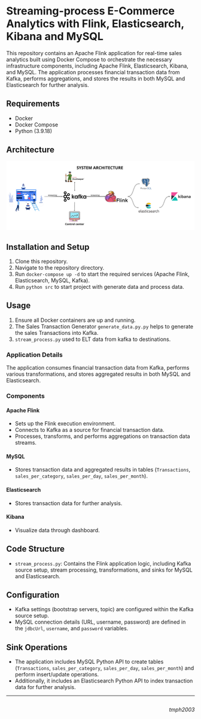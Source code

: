 # Streaming-process E-Commerce Analytics with Flink, Elasticsearch, Kibana and MySQL

This repository contains an Apache Flink application for real-time sales analytics built using Docker Compose to orchestrate the necessary infrastructure components, including Apache Flink, Elasticsearch, Kibana, and MySQL. The application processes financial transaction data from Kafka, performs aggregations, and stores the results in both MySQL and Elasticsearch for further analysis.

## Requirements
- Docker
- Docker Compose
- Python (3.9.18)
## Architecture
![SystemArchitecture.png](SystemArchitecture.png)

## Installation and Setup
1. Clone this repository.
2. Navigate to the repository directory.
3. Run `docker-compose up -d` to start the required services (Apache Flink, Elasticsearch, MySQL, Kafka).
4. Run `python src` to start project with generate data and process data.

## Usage
1. Ensure all Docker containers are up and running.
2. The Sales Transaction Generator `generate_data.py.py` helps to generate the sales Transactions into Kafka.
3. `stream_process.py` used to ELT data from kafka to destinations.

### Application Details
The application consumes financial transaction data from Kafka, performs various transformations, and stores aggregated results in both MySQL and Elasticsearch.

### Components
#### Apache Flink
- Sets up the Flink execution environment.
- Connects to Kafka as a source for financial transaction data.
- Processes, transforms, and performs aggregations on transaction data streams.

#### MySQL
- Stores transaction data and aggregated results in tables (`Transactions`, `sales_per_category`, `sales_per_day`, `sales_per_month`).

#### Elasticsearch
- Stores transaction data for further analysis.

#### Kibana
- Visualize data through dashboard.

## Code Structure
- `stream_process.py`: Contains the Flink application logic, including Kafka source setup, stream processing, transformations, and sinks for MySQL and Elasticsearch.

## Configuration
- Kafka settings (bootstrap servers, topic) are configured within the Kafka source setup.
- MySQL connection details (URL, username, password) are defined in the `jdbcUrl`, `username`, and `password` variables.

## Sink Operations
- The application includes MySQL Python API to create tables (`Transactions`, `sales_per_category`, `sales_per_day`, `sales_per_month`) and perform insert/update operations.
- Additionally, it includes an Elasticsearch Python API to index transaction data for further analysis.
---
<p style="float: right; font-style: italic;;">tmph2003</p>